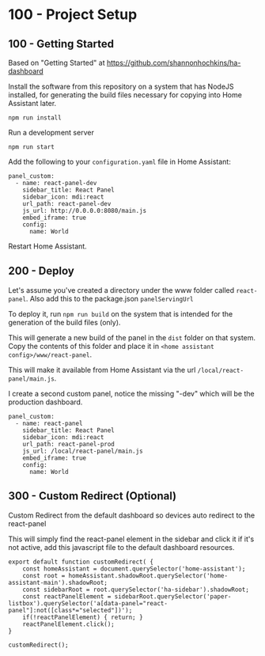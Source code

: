 # 100 - Project Setup

## 100 - Getting Started

Based on "Getting Started" at https://github.com/shannonhochkins/ha-dashboard

Install the software from this repository on a system that has NodeJS installed, for generating the build files necessary for copying into Home Assistant later.

```
npm run install
```

Run a development server

```
npm run start
```

Add the following to your ```configuration.yaml``` file in Home Assistant:

```
panel_custom:
  - name: react-panel-dev
    sidebar_title: React Panel
    sidebar_icon: mdi:react
    url_path: react-panel-dev
    js_url: http://0.0.0.0:8080/main.js
    embed_iframe: true
    config:
      name: World
```

Restart Home Assistant.

## 200 - Deploy

Let's assume you've created a directory under the www folder called ```react-panel```. Also add this to the package.json ```panelServingUrl```

To deploy it, run ```npm run build``` on the system that is intended for the generation of the build files (only).

This will generate a new build of the panel in the ```dist``` folder on that system. Copy the contents of this folder and place it in ```<home assistant config>/www/react-panel```.

This will make it available from Home Assistant via the url ```/local/react-panel/main.js```.

I create a second custom panel, notice the missing "-dev" which will be the production dashboard.

```
panel_custom:
  - name: react-panel
    sidebar_title: React Panel
    sidebar_icon: mdi:react
    url_path: react-panel-prod
    js_url: /local/react-panel/main.js
    embed_iframe: true
    config:
      name: World
```

## 300 - Custom Redirect (Optional)

Custom Redirect from the default dashboard so devices auto redirect to the react-panel

This will simply find the react-panel element in the sidebar and click it if it's not active, add this javascript file to the default dashboard resources.

```
export default function customRedirect( {
    const homeAssistant = document.querySelector('home-assistant');
	const root = homeAssistant.shadowRoot.querySelector('home-assistant-main').shadowRoot;
	const sidebarRoot = root.querySelector('ha-sidebar').shadowRoot;
	const reactPanelElement = sidebarRoot.querySelector('paper-listbox').querySelector('a[data-panel="react-panel"]:not([class*="selected"])');
	if(!reactPanelElement) { return; }
	reactPanelElement.click();
}

customRedirect();
```
